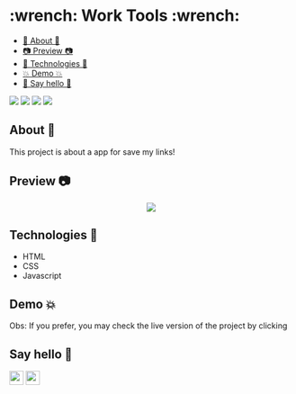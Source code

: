 <h1 > :wrench: Work Tools :wrench: </h1>

* [🎯 About 🎯](#about)
* [📷 Preview 📷](#preview)
* [🚀 Technologies 🚀](#technologies)
* [💥 Demo 💥](#howToUse)
* [👋 Say hello 👋](#sayHello)

![](https://img.shields.io/github/languages/count/elianbecali/my-links)
![](https://img.shields.io/github/languages/top/elianbecali/my-links)
![](https://img.shields.io/github/last-commit/elianbecali/my-links)
![](https://img.shields.io/github/repo-size/elianbecali/my-links)

<h2 id="about"> About 🎯 </h2>
<p>
  This project is about a app for save my links! 
</p>

<h2 id="preview"> Preview 📷 </h2>
<p align="center">
    <kbd>
        <img width="auto" height="auto" src="#">
    </kbd>
</p>

<h2 id="technologies">Technologies 🚀</h2>

<ul>
    <li>HTML</li>
    <li>CSS</li>
    <li>Javascript</li>
</ul>

<h2 id="howExecute"> Demo 💥 </h2>
<p>Obs: If you prefer, you may check the live version of the project by clicking </p>

<h2 id ="sayHello">Say hello 👋</h2>

<a href="https://www.linkedin.com/in/elianbecali/"><img src="https://img.shields.io/badge/linkedin-%230077B5.svg?&style=for-the-badge&logo=linkedin&logoColor=white" height=25></a> 
<a href="https://www.instagram.com/elianbecali/"><img src="https://img.shields.io/badge/instagram-%23E4405F.svg?&style=for-the-badge&logo=instagram&logoColor=white" height=25></a>
